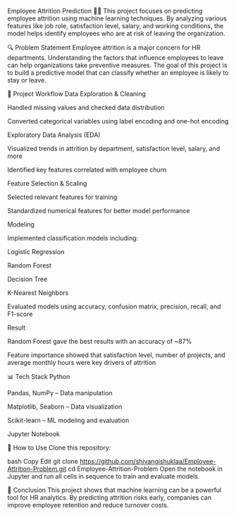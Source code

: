 Employee Attrition Prediction 🚪💼
This project focuses on predicting employee attrition using machine learning techniques. By analyzing various features like job role, satisfaction level, salary, and working conditions, the model helps identify employees who are at risk of leaving the organization.

🔍 Problem Statement
Employee attrition is a major concern for HR departments. Understanding the factors that influence employees to leave can help organizations take preventive measures. The goal of this project is to build a predictive model that can classify whether an employee is likely to stay or leave.

🧠 Project Workflow
Data Exploration & Cleaning

Handled missing values and checked data distribution

Converted categorical variables using label encoding and one-hot encoding

Exploratory Data Analysis (EDA)

Visualized trends in attrition by department, satisfaction level, salary, and more

Identified key features correlated with employee churn

Feature Selection & Scaling

Selected relevant features for training

Standardized numerical features for better model performance

Modeling

Implemented classification models including:

Logistic Regression

Random Forest

Decision Tree

K-Nearest Neighbors

Evaluated models using accuracy, confusion matrix, precision, recall, and F1-score

Result

Random Forest gave the best results with an accuracy of ~87%

Feature importance showed that satisfaction level, number of projects, and average monthly hours were key drivers of attrition

📊 Tech Stack
Python

Pandas, NumPy – Data manipulation

Matplotlib, Seaborn – Data visualization

Scikit-learn – ML modeling and evaluation

Jupyter Notebook

📎 How to Use
Clone this repository:

bash
Copy
Edit
git clone https://github.com/shivangishuklaa/Employee-Attrition-Problem.git
cd Employee-Attrition-Problem
Open the notebook in Jupyter and run all cells in sequence to train and evaluate models.

📌 Conclusion
This project shows that machine learning can be a powerful tool for HR analytics. By predicting attrition risks early, companies can improve employee retention and reduce turnover costs.
